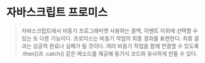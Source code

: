 # 자바스크립트 프로미스

> 자바스크립트에서 비동기 프로그래미엣 사용하는 콜백, 이벤트 이외에 선택할 수 있는 또 다른 기능이다.
프로미스는 비동기 작업의 최종 경과를 표현한다. 최종 결과는 성공적 완료나 실패가 될 것이다. 여러 비동기 작업을 함께 연결할 수 있도록 .then()과 .catch() 같은 메소드를 제공해 동기식 코드와 유사하게 만들 수 있다.